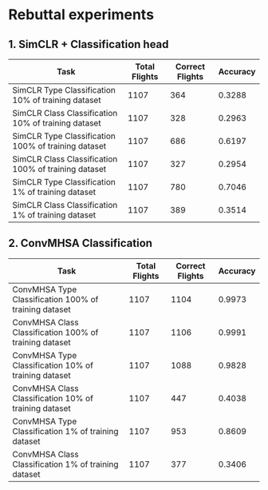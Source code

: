 # Rebuttal experiments

## 1. SimCLR + Classification head
| Task                             | Total Flights | Correct Flights | Accuracy |
|----------------------------------|---------------|------------------|----------|
| SimCLR Type Classification 10% of training dataset  | 1107          | 364              | 0.3288   |
| SimCLR Class Classification 10% of training dataset | 1107          | 328              | 0.2963   |
| SimCLR Type Classification 100% of training dataset | 1107          | 686              | 0.6197   |
| SimCLR Class Classification 100% of training dataset| 1107          | 327              | 0.2954   |
| SimCLR Type Classification 1% of training dataset   | 1107          | 780              | 0.7046   |
| SimCLR Class Classification 1% of training dataset  | 1107          | 389              | 0.3514   |

## 2. ConvMHSA Classification
| Task                             | Total Flights | Correct Flights | Accuracy |
|----------------------------------|---------------|------------------|----------|
| ConvMHSA Type Classification 100% of training dataset                  | 1107          | 1104             | 0.9973   |
| ConvMHSA Class Classification 100% of training dataset                 | 1107          | 1106              | 0.9991   |
| ConvMHSA Type Classification 10% of training dataset                   | 1107          | 1088             | 0.9828   |
| ConvMHSA Class Classification 10% of training dataset                  | 1107          | 447              | 0.4038   |
| ConvMHSA Type Classification 1% of training dataset                    | 1107          | 953              | 0.8609   |
| ConvMHSA Class Classification 1% of training dataset                   | 1107          | 377              | 0.3406   |
